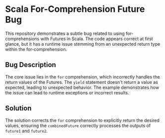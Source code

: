 # Scala For-Comprehension Future Bug

This repository demonstrates a subtle bug related to using for-comprehensions with Futures in Scala. The code appears correct at first glance, but it has a runtime issue stemming from an unexpected return type within the for-comprehension.

## Bug Description

The core issue lies in the `for` comprehension, which incorrectly handles the return values of the Futures.  The `yield` statement doesn't return a value as expected, leading to unexpected behavior.  The example demonstrates how the issue can lead to runtime exceptions or incorrect results.

## Solution

The solution corrects the `for` comprehension to explicitly return the desired values, ensuring the `combinedFuture` correctly processes the outputs of `future1` and `future2`.